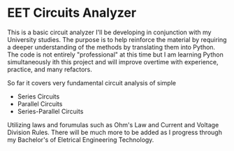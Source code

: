# EET Circuits Analyzer

This is a basic circuit analyzer I'll be developing in conjunction with my University studies. The purpose is to help reinforce the material by requiring a deeper understanding of the methods by translating them into Python. The code is not entirely "professional" at this time but I am learning Python simultaneously ith this project and will improve overtime with experience, practice, and many refactors. 

So far it covers very fundamental circuit analysis of simple 

* Series Circuits
* Parallel Circuits
* Series-Parallel Circuits

Utilizing laws and forumulas such as Ohm's Law and Current and Voltage Division Rules. There will be much more to be added as I progress through my Bachelor's of Eletrical Engineering Technology. 
